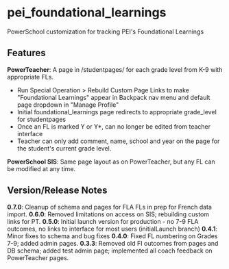 # pei_foundational_learnings
PowerSchool customization for tracking PEI's Foundational Learnings

## Features
**PowerTeacher**: A page in /studentpages/ for each grade level from K-9 with appropriate FLs.
- Run Special Operation > Rebuild Custom Page Links to make "Foundational Learnings" appear in Backpack nav menu and default page dropdown in "Manage Profile"
- Initial foundational_learnings page redirects to appropriate grade_level for studentpages
- Once an FL is marked Y or Y*, can no longer be edited from teacher interface
- Teacher can only add comment, name, school and year on the page for the student's current grade level.

**PowerSchool SIS**: Same page layout as on PowerTeacher, but any FL can be modified at any time.

## Version/Release Notes
**0.7.0**: Cleanup of schema and pages for FLA FLs in prep for French data import.
**0.6.0**: Removed limitations on access on SIS; rebuilding custom links for PT.
**0.5.0**: Initial launch version for production - no 7-9 FLA outcomes, no links to interface for most users (initialLaunch branch)
**0.4.1**: Minor fixes to schema and bug fixes
**0.4.0**: Fixed FL numbering on Grades 7-9; added admin pages.
**0.3.3**: Removed old FI outcomes from pages and DB schema; added test admin page; implemented all coach feedback on PowerTeacher pages.
